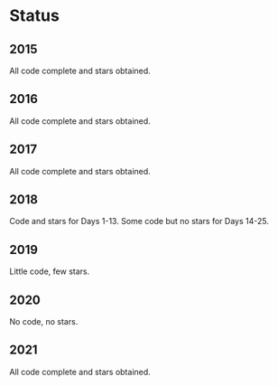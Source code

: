 # Status

## 2015

All code complete and stars obtained.

## 2016

All code complete and stars obtained.

## 2017

All code complete and stars obtained.

## 2018

Code and stars for Days 1-13. Some code but no stars for Days 14-25.

## 2019

Little code, few stars.

## 2020

No code, no stars.

## 2021

All code complete and stars obtained.

